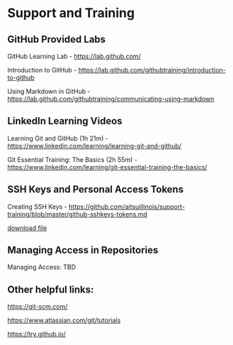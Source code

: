 # Support and Training

## GitHub Provided Labs

GitHub Learning Lab - https://lab.github.com/

Introduction to GitHub - https://lab.github.com/githubtraining/introduction-to-github

Using Markdown in GitHub - https://lab.github.com/githubtraining/communicating-using-markdown 

## LinkedIn Learning Videos

Learning Git and GitHub (1h 21m) - https://www.linkedin.com/learning/learning-git-and-github/

Git Essential Training: The Basics (2h 55m) - https://www.linkedin.com/learning/git-essential-training-the-basics/

## SSH Keys and Personal Access Tokens

Creating SSH Keys - https://github.com/aitsuillinois/support-training/blob/master/github-sshkeys-tokens.md

[download file](https://github.com/clhawk/docs/raw/master/GitHub%20-%20SSH%20Keys.docx)

## Managing Access in Repositories

Managing Access: TBD

## Other helpful links:

https://git-scm.com/

https://www.atlassian.com/git/tutorials

https://try.github.io/
